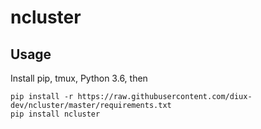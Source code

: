 # ncluster

## Usage
Install pip, tmux, Python 3.6, then

```
pip install -r https://raw.githubusercontent.com/diux-dev/ncluster/master/requirements.txt
pip install ncluster
```
